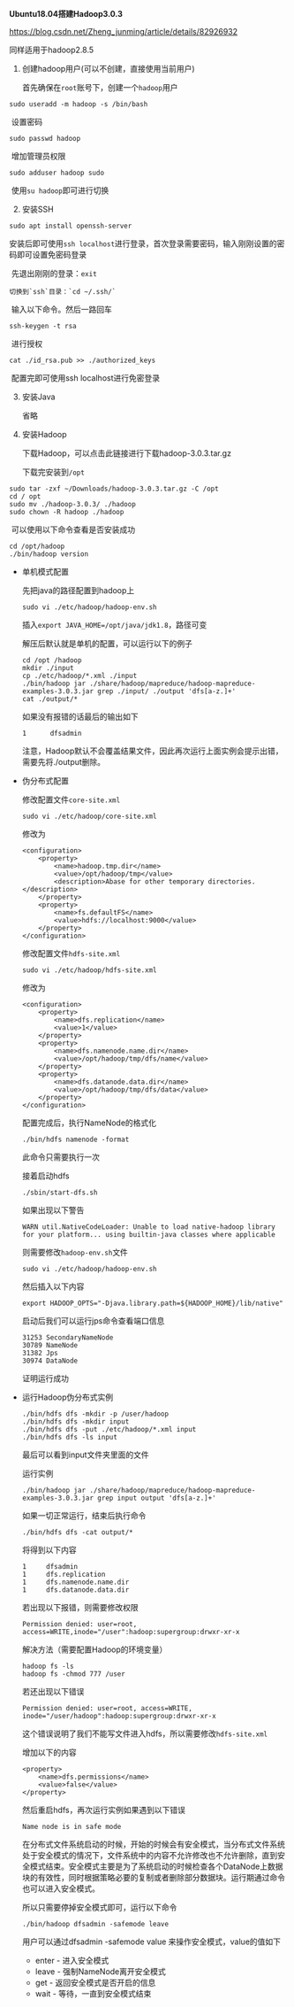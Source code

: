 **Ubuntu18.04搭建Hadoop3.0.3**

https://blog.csdn.net/Zheng_junming/article/details/82926932

同样适用于hadoop2.8.5



1. 创建hadoop用户(可以不创建，直接使用当前用户) 

   首先确保在`root`账号下，创建一个`hadoop`用户 

```shell
sudo useradd -m hadoop -s /bin/bash
```

​	设置密码

``` shell
sudo passwd hadoop
```

​	增加管理员权限

``` shell
sudo adduser hadoop sudo
```

​	使用`su hadoop`即可进行切换

 

2. 安装SSH

``` shell
sudo apt install openssh-server
```

​	安装后即可使用`ssh localhost`进行登录，首次登录需要密码，输入刚刚设置的密码即可设置免密码登录

​	先退出刚刚的登录：`exit`

 	切换到`ssh`目录：`cd ~/.ssh/`

​	输入以下命令。然后一路回车

``` shell
ssh-keygen -t rsa
```

​	进行授权

``` shell
cat ./id_rsa.pub >> ./authorized_keys
```

​	配置完即可使用ssh localhost进行免密登录

 

3. 安装Java

   省略

 

4. 安装Hadoop

   下载Hadoop，可以点击此链接进行下载hadoop-3.0.3.tar.gz

   下载完安装到`/opt`

``` shell
sudo tar -zxf ~/Downloads/hadoop-3.0.3.tar.gz -C /opt
cd / opt
sudo mv ./hadoop-3.0.3/ ./hadoop  
sudo chown -R hadoop ./hadoop
```

​	可以使用以下命令查看是否安装成功

``` shell
cd /opt/hadoop
./bin/hadoop version
```

* 单机模式配置

  先把java的路径配置到hadoop上

  ``` shell
  sudo vi ./etc/hadoop/hadoop-env.sh
  ```

  插入`export JAVA_HOME=/opt/java/jdk1.8`，路径可变

  解压后默认就是单机的配置，可以运行以下的例子

  ``` shel
  cd /opt /hadoop
  mkdir ./input
  cp ./etc/hadoop/*.xml ./input
  ./bin/hadoop jar ./share/hadoop/mapreduce/hadoop-mapreduce-examples-3.0.3.jar grep ./input/ ./output 'dfs[a-z.]+'
  cat ./output/*
  ```

  如果没有报错的话最后的输出如下

  ``` shell
  1      dfsadmin
  ```

  注意，Hadoop默认不会覆盖结果文件，因此再次运行上面实例会提示出错，需要先将./output删除。

 

* 伪分布式配置

  修改配置文件`core-site.xml`

  ``` shell
  sudo vi ./etc/hadoop/core-site.xml
  ```

  修改为

  ``` shell
  <configuration>
      <property>
          <name>hadoop.tmp.dir</name>
          <value>/opt/hadoop/tmp</value>
          <description>Abase for other temporary directories.</description>
      </property>
      <property>
          <name>fs.defaultFS</name>
          <value>hdfs://localhost:9000</value>
      </property>
  </configuration>        
  ```

  修改配置文件`hdfs-site.xml`

  ``` she
  sudo vi ./etc/hadoop/hdfs-site.xml
  ```

  修改为

  ``` shell
  <configuration>
      <property>
          <name>dfs.replication</name>
          <value>1</value>
      </property>
      <property>
          <name>dfs.namenode.name.dir</name>
          <value>/opt/hadoop/tmp/dfs/name</value>
      </property>
      <property>
          <name>dfs.datanode.data.dir</name>
          <value>/opt/hadoop/tmp/dfs/data</value>
      </property>
  </configuration>  
  ```

  配置完成后，执行NameNode的格式化

  ``` shell
  ./bin/hdfs namenode -format
  ```

  此命令只需要执行一次

   接着启动hdfs

  ``` shell
  ./sbin/start-dfs.sh
  ```



  如果出现以下警告

  ``` shell
  WARN util.NativeCodeLoader: Unable to load native-hadoop library for your platform... using builtin-java classes where applicable
  ```

  则需要修改`hadoop-env.sh`文件

  ``` shell
  sudo vi ./etc/hadoop/hadoop-env.sh
  ```

  然后插入以下内容

  ``` shell
  export HADOOP_OPTS="-Djava.library.path=${HADOOP_HOME}/lib/native"
  ```



  启动后我们可以运行jps命令查看端口信息

  ``` shell
  31253 SecondaryNameNode
  30789 NameNode
  31382 Jps
  30974 DataNode
  ```

  证明运行成功

* 运行Hadoop伪分布式实例

  ``` shell
  ./bin/hdfs dfs -mkdir -p /user/hadoop
  ./bin/hdfs dfs -mkdir input
  ./bin/hdfs dfs -put ./etc/hadoop/*.xml input
  ./bin/hdfs dfs -ls input
  ```

  最后可以看到input文件夹里面的文件

   

  运行实例

  ``` shell
  ./bin/hadoop jar ./share/hadoop/mapreduce/hadoop-mapreduce-examples-3.0.3.jar grep input output 'dfs[a-z.]+'
  ```

  如果一切正常运行，结束后执行命令

  ``` shell
  ./bin/hdfs dfs -cat output/*
  ```

  将得到以下内容

  ``` shell
  1     dfsadmin
  1     dfs.replication
  1     dfs.namenode.name.dir
  1     dfs.datanode.data.dir
  ```

  若出现以下报错，则需要修改权限

  ``` shell
  Permission denied: user=root, access=WRITE,inode="/user":hadoop:supergroup:drwxr-xr-x
  ```

  解决方法（需要配置Hadoop的环境变量）

  ``` shell
  hadoop fs -ls
  hadoop fs -chmod 777 /user
  ```

  若还出现以下错误

  ``` shell
  Permission denied: user=root, access=WRITE, inode="/user/hadoop":hadoop:supergroup:drwxr-xr-x
  ```

  这个错误说明了我们不能写文件进入hdfs，所以需要修改`hdfs-site.xml`

  增加以下的内容

  ``` shell
  <property>
      <name>dfs.permissions</name>
      <value>false</value>
  </property>
  ```

  然后重启hdfs，再次运行实例如果遇到以下错误

   ``` shell
  Name node is in safe mode
   ```

  在分布式文件系统启动的时候，开始的时候会有安全模式，当分布式文件系统处于安全模式的情况下，文件系统中的内容不允许修改也不允许删除，直到安全模式结束。安全模式主要是为了系统启动的时候检查各个DataNode上数据块的有效性，同时根据策略必要的复制或者删除部分数据块。运行期通过命令也可以进入安全模式。

  所以只需要停掉安全模式即可，运行以下命令

  ``` shell
  ./bin/hadoop dfsadmin -safemode leave
  ```

  用户可以通过dfsadmin -safemode value 来操作安全模式，value的值如下

  * enter - 进入安全模式
  * leave - 强制NameNode离开安全模式
  * get - 返回安全模式是否开启的信息
  * wait - 等待，一直到安全模式结束